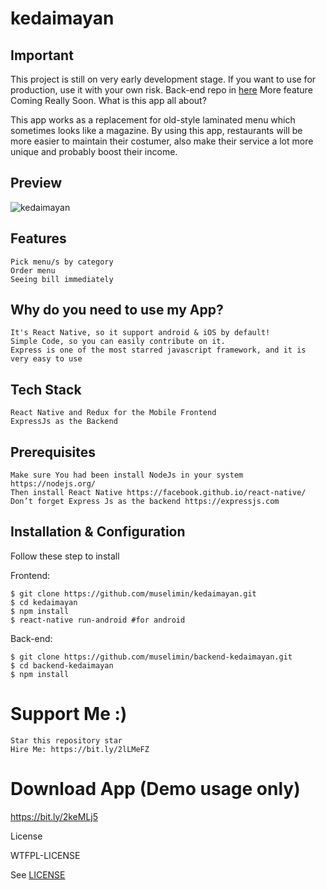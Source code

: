 # kedaimayan
## Important

This project is still on very early development stage. If you want to use for production, use it with your own risk. Back-end repo in [here](https://github.com/muselimin/backend-kedaimayan)
More feature Coming Really Soon.
What is this app all about?

This app works as a replacement for old-style laminated menu which sometimes looks like a magazine. By using this app, restaurants will be more easier to maintain their costumer, also make their service a lot more unique and probably boost their income.

## Preview
![kedaimayan](preview-kedaimayan.gif)


## Features

    Pick menu/s by category
    Order menu
    Seeing bill immediately

## Why do you need to use my App?

    It's React Native, so it support android & iOS by default!
    Simple Code, so you can easily contribute on it.
    Express is one of the most starred javascript framework, and it is very easy to use

## Tech Stack

    React Native and Redux for the Mobile Frontend
    ExpressJs as the Backend

## Prerequisites

    Make sure You had been install NodeJs in your system https://nodejs.org/
    Then install React Native https://facebook.github.io/react-native/
    Don’t forget Express Js as the backend https://expressjs.com

## Installation & Configuration

Follow these step to install

Frontend:

    $ git clone https://github.com/muselimin/kedaimayan.git
    $ cd kedaimayan
    $ npm install
    $ react-native run-android #for android

Back-end:

    $ git clone https://github.com/muselimin/backend-kedaimayan.git
    $ cd backend-kedaimayan
    $ npm install

# Support Me :)

    Star this repository star
    Hire Me: https://bit.ly/2lLMeFZ

# Download App (Demo usage only)

https://bit.ly/2keMLj5

License

WTFPL-LICENSE

See [LICENSE](http://www.wtfpl.net/txt/copying/)

